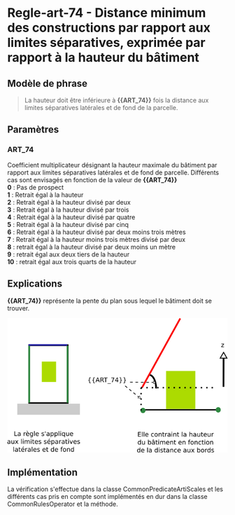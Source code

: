 # Regle-art-74 - Distance minimum des constructions par rapport aux limites séparatives, exprimée par rapport à la hauteur du bâtiment

## Modèle de phrase

> La hauteur doit être inférieure à **{{ART_74}}** fois la distance aux limites séparatives latérales et de fond de la parcelle.

## Paramètres

###  ART_74

Coefficient multiplicateur désignant la hauteur maximale du bâtiment par rapport aux limites séparatives latérales et de fond de parcelle. Différents cas sont envisagés en fonction de la valeur de **{{ART_74}}**
<br />  **0** : Pas de prospect <br />  **1** : Retrait égal à la hauteur <br /> **2** : Retrait égal à la hauteur divisé par deux <br /> **3** : Retrait égal à la hauteur divisé par trois <br /> **4** : Retrait égal à la hauteur divisé par quatre <br /> **5** : Retrait égal à la hauteur divisé par cinq <br /> **6** : Retrait égal à la hauteur divisé par deux moins  trois mètres <br >**7** : Retrait égal à la hauteur moins trois mètres divisé  par deux <br /> **8** : retrait égal à la hauteur divisé par deux moins un mètre <br > **9** : retrait égal aux deux tiers de la hauteur <br /> **10** : retrait égal aux trois quarts de la hauteur  

## Explications

**{{ART_74}}** représente la pente du plan sous lequel le bâtiment doit se trouver.

![Image montrant la limitation de la hauteur maximale en fonction du coefficient {{B1_ART_74}} ](img/rule-art-074.png)

## Implémentation

La vérification s'effectue dans la classe CommonPredicateArtiScales et les différents cas pris en compte sont implémentés en dur dans la classe CommonRulesOperator et la méthode.
